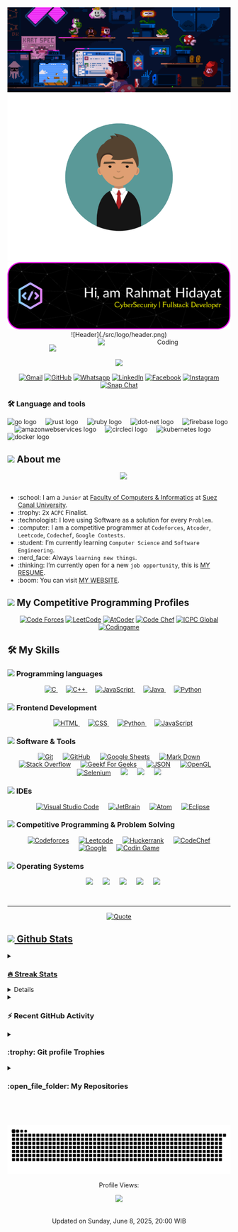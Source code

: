 <!-- HEADER -->
<div align="center">
<img src="./src/banner/1.gif"/>
	<img src="./src/logo/circle.gif"/>
	<img src="./src/logo/header.png"/>
	![Header](./src/logo/header.png)
<img align="right" alt="Coding" width="300" src="https://cdn.dribbble.com/users/1277312/screenshots/14733298/media/39b1045e593737587dd60e42c8422d1f.gif"/>
</div>

<!-- TEXTED -->
<p align="center">
  <a href="https://github.com/DenverCoder1/readme-typing-svg"><img src="https://readme-typing-svg.herokuapp.com?font=Time+New+Roman&amp;color=%23C8BE25&amp;size=25&amp;center=true&amp;vCenter=true&amp;width=600&amp;height=100&amp;lines=Software+Engineer+@bld.ai;Computer+Science+Student;Competitive+Programmer;2x+ACPC+Finalist;Expert+on+Codeforces;Division+1+on+Codechef+(5+Stars);4+Kyu+on+Atcoder;Always+learning+new+things"></a>
</p>

<!-- CONNECT -->
<div align="center">
	<!--
  <img src="https://img.shields.io/static/v1?message=LinkedIn&logo=linkedin&label=&color=0077B5&logoColor=white&labelColor=&style=for-the-badge" height="25" alt="linkedin logo"  />
  <img src="https://img.shields.io/static/v1?message=Youtube&logo=youtube&label=&color=FF0000&logoColor=white&labelColor=&style=for-the-badge" height="25" alt="youtube logo"  />
  <img src="https://img.shields.io/static/v1?message=Twitter&logo=twitter&label=&color=1DA1F2&logoColor=white&labelColor=&style=for-the-badge" height="25" alt="twitter logo"  />
	-->
	<a href="https://www.codingame.com/profile/e5e56c7585fda3b457056b85180a4d636850344">
<picture> <img src="https://github.com/7oSkaaa/7oSkaaa/blob/main/Images/Connect-with-me.gif?raw=true" width="150px">
</a><p align="center"><a href="https://www.codingame.com/profile/e5e56c7585fda3b457056b85180a4d636850344">
	</a><a href="mailto:ahmed.7oskaa@gmail.com"><img img="" src="https://img.shields.io/badge/gmail-%23EA4335.svg?style=plastic&amp;logo=gmail&amp;logoColor=white" alt="Gmail"></a>
	<a href="https://github.com/7oSkaaa"><img src="https://img.shields.io/badge/github-%23181717.svg?style=plastic&amp;logo=github&amp;logoColor=white" alt="GitHub"></a>
	<a href="https://wa.me/0201208822340"><img src="https://img.shields.io/badge/whatsapp-%2325D366.svg?style=plastic&amp;logo=whatsapp&amp;logoColor=white" alt="Whatsapp"></a>
	<a href="https://www.linkedin.com/in/7oskaa/"><img src="https://img.shields.io/badge/linkedin-%230A66C2.svg?style=plastic&amp;logo=linkedin&amp;logoColor=white" alt="LinkedIn"></a>
	<a href="https://www.facebook.com/7oSkaaa"><img src="https://img.shields.io/badge/facebook-%231877F2.svg?style=plastic&amp;logo=facebook&amp;logoColor=white" alt="Facebook"></a>
	<a href="https://www.instagram.com/ahmed_7oskaa/"><img src="https://img.shields.io/badge/instagram-%23E4405F.svg?style=plastic&amp;logo=instagram&amp;logoColor=white" alt="Instagram"></a>
	<a href="https://msng.link/o/?ahmed.7oskaa=sc"><img src="https://img.shields.io/badge/snapchat-%23FFFC00.svg?style=plastic&amp;logo=snapchat&amp;logoColor=black" alt="Snap Chat"></a>
</div>


<!-- LIMITERS -->
<h3 align="left">🛠 Language and tools</h3>
<div align="left">
  <img src="https://cdn.jsdelivr.net/gh/devicons/devicon/icons/go/go-original-wordmark.svg" height="40" alt="go logo"  />
  <img width="12" />
  <img src="https://cdn.jsdelivr.net/gh/devicons/devicon/icons/rust/rust-original.svg" height="40" alt="rust logo"  />
  <img width="12" />
  <img src="https://cdn.jsdelivr.net/gh/devicons/devicon/icons/ruby/ruby-plain-wordmark.svg" height="40" alt="ruby logo"  />
  <img width="12" />
  <img src="https://cdn.jsdelivr.net/gh/devicons/devicon/icons/dot-net/dot-net-plain-wordmark.svg" height="40" alt="dot-net logo"  />
  <img width="12" />
  <img src="https://cdn.jsdelivr.net/gh/devicons/devicon/icons/firebase/firebase-plain-wordmark.svg" height="40" alt="firebase logo"  />
  <img width="12" />
  <img src="https://cdn.jsdelivr.net/gh/devicons/devicon/icons/amazonwebservices/amazonwebservices-line-wordmark.svg" height="40" alt="amazonwebservices logo"  />
  <img width="12" />
  <img src="https://cdn.jsdelivr.net/gh/devicons/devicon/icons/circleci/circleci-plain.svg" height="40" alt="circleci logo"  />
  <img width="12" />
  <img src="https://cdn.jsdelivr.net/gh/devicons/devicon/icons/kubernetes/kubernetes-plain.svg" height="40" alt="kubernetes logo"  />
  <img width="12" />
  <img src="https://cdn.jsdelivr.net/gh/devicons/devicon/icons/docker/docker-plain-wordmark.svg" height="40" alt="docker logo"  />
</div>

<!-- ABOUT ME -->
<h2 id="-about-me"><picture><img src="https://github.com/7oSkaaa/7oSkaaa/blob/main/Images/about_me.gif?raw=true" width="50px"></picture> About me</h2>
<p><picture> <img align="right" src="https://github.com/7oSkaaa/7oSkaaa/blob/main/Images/Right_Side.gif?raw=true" width="250px"></picture></p>
<p><br><br></p>
<ul>
<li>:school: I am a <code>Junior</code> at <a href="http://suez.edu.eg/ar/%d9%83%d9%84%d9%8a%d8%a9-%d8%a7%d9%84%d8%ad%d8%a7%d8%b3%d8%a8%d8%a7%d8%aa-%d9%88%d8%a7%d9%84%d9%85%d8%b9%d9%84%d9%88%d9%85%d8%a7%d8%aa/">Faculty of Computers &amp; Informatics</a> at <a href="http://suez.edu.eg/ar/">Suez Canal University</a>.</li>
<li>:trophy: 2x <code>ACPC</code> Finalist.</li>
<li>:technologist: I love using Software as a solution for every <code>Problem</code>.</li>
<li>:computer: I am a competitive programmer at <code>Codeforces</code>, <code>Atcoder</code>, <code>Leetcode</code>, <code>Codechef</code>, <code>Google Contests</code>.</li>
<li>:student: I’m currently learning <code>Computer Science</code> and <code>Software Engineering</code>.</li>
<li>:nerd_face: Always <code>learning new things</code>.</li>
<li>:thinking: I’m currently open for a new <code>job opportunity</code>, this is <a href="http://lnkiy.in/Ahmed_Hossam_Resume">MY RESUME</a>.</li>
<li>:boom: You can visit <a href="https://cutt.ly/Ahmed_Hossam_Website">MY WEBSITE</a>.
<br>
</li>
</ul>
<h2 id="---my-competitive-programming-profiles"><picture> <img src="https://github.com/7oSkaaa/7oSkaaa/blob/main/Images/competitive_programming_profile.png?raw=true" width="40"> </picture> My Competitive Programming Profiles</h2>
<p align="center">
  <a href="https://codeforces.com/profile/7oSkaaa"><img src="https://img.icons8.com/external-tal-revivo-shadow-tal-revivo/50/000000/external-codeforces-programming-competitions-and-contests-programming-community-logo-shadow-tal-revivo.png" alt="Code Forces"></a>
	<a href="https://leetcode.com/7oSkaa/"><img src="https://img.icons8.com/external-tal-revivo-shadow-tal-revivo/50/000000/external-level-up-your-coding-skills-and-quickly-land-a-job-logo-shadow-tal-revivo.png" alt="LeetCode"></a>
	<a href="https://atcoder.jp/users/ahmed_7oSkaa"><img src="https://i.ibb.co/Q9WSjDB/logo.png" alt="AtCoder" width="60px/"></a>
	<a href="https://www.codechef.com/users/ahmed_7oskaa"><img src="https://img.icons8.com/color/50/000000/codechef.png" alt="Code Chef"></a>
	<a href="https://icpc.global/ICPCID/IW0X0CTD0ZV9"><img src="https://i.ibb.co/6J0r7rW/Daco-5610880.png" alt="ICPC Global" width="60px"></a>     
	<a href="https://www.codingame.com/profile/e5e56c7585fda3b457056b85180a4d636850344"><img src="https://i.ibb.co/1MRppTC/codingame-1.png" alt="Codingame" width="100" height="50">
</a></p>
</p>
<h2 id="️-my-skills">🛠️ My Skills</h2>
<h3 id="----programming-languages"><picture> <img src="https://github.com/7oSkaaa/7oSkaaa/blob/main/Images/Programming_Languages.gif?raw=true" width="50px">  </picture> Programming languages</h3>
<p align="center"> 
    
  <a href="https://www.cprogramming.com/" target="_blank"> 
    <img alt="C" src="https://img.shields.io/badge/C%20-%232370ED.svg?style=plastic&amp;logo=c&amp;logoColor=white">
  </a> 
   
  <a href="https://www.w3schools.com/cpp/" target="_blank"> 
    <img alt="C++" src="https://img.shields.io/badge/C++%20-%2300599C.svg?style=plastic&amp;logo=c%2B%2B&amp;logoColor=white">
  </a> 
   
  <a href="https://developer.mozilla.org/en-US/docs/Web/JavaScript" target="_blank"> 
     <img alt="JavaScript" src="https://img.shields.io/badge/JavaScript%20-%23F7DF1E.svg?style=plastic&amp;logo=javascript&amp;logoColor=black">
   </a>
   
  <a href="https://www.java.com" target="_blank"> 
    <img alt="Java" src="https://img.shields.io/badge/Java-%23007396.svg?style=plastic&amp;logo=java&amp;logoColor=white">
  </a>
   
   <a href="https://www.python.org" target="_blank">
    <img alt="Python" src="https://img.shields.io/badge/Python%20-%2314354C.svg?style=plastic&amp;logo=python&amp;logoColor=white">
  </a>
</p>
<h3 id="----frontend-development"><picture> <img src="https://github.com/7oSkaaa/7oSkaaa/blob/main/Images/Front_End.gif?raw=true" width="50px">  </picture> Frontend Development</h3>
<p align="center"> 
    
  <a href="https://www.w3.org/html/" target="_blank"> 
   <img alt="HTML" src="https://img.shields.io/badge/HTML5%20-%23E34F26.svg?style=plastic&amp;logo=html5&amp;logoColor=white">
  </a>   
   
  <a href="https://www.w3schools.com/css/" target="_blank">
    <img alt="CSS" src="https://img.shields.io/badge/CSS%20-%231572B6.svg?style=plastic&amp;logo=css3&amp;logoColor=white">
  </a> 
   
  <a href="https://www.python.org" target="_blank">
    <img alt="Python" src="https://img.shields.io/badge/react-%2361DAFB.svg?style=plastic&amp;logo=React&amp;logoColor=black">
  </a>
   
  <a href="https://developer.mozilla.org/en-US/docs/Web/JavaScript" target="_blank"> 
     <img alt="JavaScript" src="https://img.shields.io/badge/JavaScript%20-%23F7DF1E.svg?style=plastic&amp;logo=javascript&amp;logoColor=black">
   </a>
</p>
<h3 id="----software--tools"><picture> <img src="https://github.com/7oSkaaa/7oSkaaa/blob/main/Images/Software_Tools.gif?raw=true" width="50px">  </picture> Software &amp; Tools</h3>
<p align="center">
   
    <a href="#"><img alt="Git" src="https://img.shields.io/badge/Git%20-%23F05033.svg?style=plastic&amp;logo=git&amp;logoColor=white"></a>
   
    <a href="#"><img alt="GitHub" src="https://img.shields.io/badge/github-%23181717.svg?style=plastic&amp;logo=github&amp;logoColor=white"></a>
   
    <a href="#"><img alt="Google Sheets" src="https://img.shields.io/badge/Google%20Sheets%20-%2334A853.svg?style=plastic&amp;logo=google%20sheets&amp;logoColor=white"></a>
   
    <a href="#"><img alt="Mark Down" src="https://img.shields.io/badge/Markdown-000000?style=plastic&amp;logo=markdown&amp;logoColor=white"></a>
   
    <a href="#"><img alt="Stack Overflow" src="https://img.shields.io/badge/-Stack%20Overflow-FE7A16?style=plastic&amp;logo=stack-overflow&amp;logoColor=white"></a>
   
    <a href="#"><img alt="Geekf For Geeks" src="https://img.shields.io/badge/geeksforgeeks-%230F9D58.svg?style=plastic&amp;logo=geeksforgeeks&amp;logoColor=white"></a>
   
    <a href="#"><img alt="JSON" img="" src="https://img.shields.io/badge/json-%23000000.svg?style=plastic&amp;logo=json&amp;logoColor=white"></a>
   
    <a href="#"><img alt="OpenGL" src="https://img.shields.io/badge/opengl-%235586A4.svg?style=plastic&amp;logo=opengl&amp;logoColor=white"></a>
   
    <a href="#"><img alt="Selenium" src="https://img.shields.io/badge/selenium-%2343B02A.svg?&amp;style=plastic&amp;logo=selenium&amp;logoColor=white"></a>
     
    <a href="#"><img src="https://img.shields.io/badge/latex-%23008080.svg?&amp;style=plastic&amp;logo=latex&amp;logoColor=white"></a>
     
    <a href="#"><img src="https://img.shields.io/badge/django-%23092E20.svg?&amp;style=plastic&amp;logo=django&amp;logoColor=white"></a>
     
    <a href="#"><img src="https://img.shields.io/badge/mysql-%234479A1.svg?&amp;style=plastic&amp;logo=mysql&amp;logoColor=white"></a>
</p>
<h3 id="----ides"><picture> <img src="https://github.com/7oSkaaa/7oSkaaa/blob/main/Images/IDEs.gif?raw=true" width="50px">  </picture> IDEs</h3>
<p align="center">
   
    <a href="#"><img alt="Visual Studio Code" src="https://img.shields.io/badge/Visual%20Studio%20Code-0078d7.svg?style=plastic&amp;logo=visual-studio-code&amp;logoColor=white"></a>
   
    <a href="#"><img alt="JetBrain" src="https://img.shields.io/badge/jetbrains-%23000000.svg?style=plastic&amp;logo=jetbrains&amp;logoColor=white"></a>
   
    <a href="#"><img alt="Atom" src="https://img.shields.io/badge/atom-%2366595C.svg?&amp;style=plastic&amp;logo=atom&amp;logoColor=white"></a>
   
    <a href="#"><img alt="Eclipse" src="https://img.shields.io/badge/eclipse%20ide-%232C2255.svg?&amp;style=plastic&amp;logo=eclipse%20ide&amp;logoColor=white"></a>
</p>
<h3 id="----competitive-programming--problem-solving"><picture> <img src="https://github.com/7oSkaaa/7oSkaaa/blob/main/Images/CP_PS.gif?raw=true" width="50px">  </picture> Competitive Programming &amp; Problem Solving</h3>
<p align="center">
   
    <a href="#"><img alt="Codeforces" src="https://img.shields.io/badge/codeforces%20-%231F8ACB.svg?style=plastic&amp;logo=codeforces&amp;logoColor=white"></a>	
   
    <a href="#"><img alt="Leetcode" src="https://img.shields.io/badge/leetcode%20-%23FFA116.svg?style=plastic&amp;logo=leetcode&amp;logoColor=black"></a>
   
    <a href="#"><img alt="Huckerrank" src="https://img.shields.io/badge/hackerrank-%232EC866.svg?style=plastic&amp;logo=hackerrank&amp;logoColor=white"></a>
   
    <a href="#"><img alt="CodeChef" src="https://img.shields.io/badge/codechef-%235B4638.svg?style=plastic&amp;logo=codechef&amp;logoColor=white"></a>
   
    <a href="#"><img alt="Google" src="https://img.shields.io/badge/google-%234285F4.svg?style=plastic&amp;logo=google&amp;logoColor=white"></a>
   
    <a href="#"><img alt="Codin Game" src="https://img.shields.io/badge/codingame-%23F2BB13.svg?&amp;style=plastic&amp;logo=codingame&amp;logoColor=black"></a>
</p>
<h3 id="----operating-systems"><picture> <img src="https://github.com/7oSkaaa/7oSkaaa/blob/main/Images/OS.gif?raw=true" width="50px">  </picture> Operating Systems</h3>
<p align="center">
   
    <a href="#"><img src="https://img.shields.io/badge/Linux-FCC624?style=plastic&amp;logo=linux&amp;logoColor=black"></a>
   
    <a href="#"><img src="https://img.shields.io/badge/Ubuntu-E95420?style=plastic&amp;logo=ubuntu&amp;logoColor=white"></a>
   
    <a href="#"><img src="https://img.shields.io/badge/Windows-0078D6?style=plastic&amp;logo=windows&amp;logoColor=white"></a>
   
    <a href="#"><img src="https://img.shields.io/badge/pop!_os-%2348B9C7.svg?style=plastic&amp;&amp;logo=pop!_os&amp;logoColor=white"></a>
   
    <a href="#"><img src="https://img.shields.io/badge/manjaro-%2335BF5C.svg?&amp;style=plastic&amp;logo=manjaro&amp;logoColor=white"></a>
</p>
<br> 
<hr>
<p align="center">
	<a href="https://github.com/piyushsuthar/github-readme-quotes"> <img alt="Quote" src="https://quotes-github-readme.vercel.app/api?type=horizontal&amp;theme=tokyonight&amp;animation=grow_out_in&amp;quoteCategory=programming">
</a></p><a href="https://github.com/piyushsuthar/github-readme-quotes">
<h2 id="----github-stats"><picture> <img src="https://github.com/7oSkaaa/7oSkaaa/blob/main/Images/Statistics.gif?raw=true" width="50px">  </picture> Github Stats</h2>
<details><summary><h3> 🔥 Streak Stats</h3></summary>
<hr>
<p align="center"><img src="https://github-readme-streak-stats.herokuapp.com/?user=7oSkaaa&amp;theme=tokyonight_duo" alt="7oSkaaa"></p>
</details>
</a><details><a href="https://github.com/piyushsuthar/github-readme-quotes"><summary><h3>💻 GitHub Profile Stats</h3></summary>
<hr>
</a><p align="center"><a href="https://github.com/piyushsuthar/github-readme-quotes">
    </a><a href="https://github.com/anuraghazra/github-readme-stats">
	    <img alt="7oSkaaa's Github Stats" src="https://github-readme-stats.vercel.app/api?username=7oSkaaa&amp;show_icons=true&amp;count_private=true&amp;locale=en&amp;theme=tokyonight&amp;layout=compact" height="230px"></a>
	  <img src="https://github-readme-stats.vercel.app/api/top-langs?username=7oSkaaa&amp;langs_count=10&amp;show_icons=true&amp;locale=en&amp;theme=tokyonight" alt="7oSkaaa" height="230px">
<br>
</p><p><b>Note:</b> Top languages is only a metric of the languages my public code consists of and doesn’t reflect experience or skill level.</p>
  <p></p>
</details>
<details><summary><h3>⚡ Recent GitHub Activity</h3></summary>
<hr>
<p><a href="https://github.com/7oSkaaa/github-readme-activity-graph"><img src="https://github-readme-activity-graph.cyclic.app/graph?username=7oSkaaa&amp;theme=github" alt="7oSkaa's github activity graph"></a></p>
</details>
<details><summary> <h3> :trophy: Git profile Trophies </h3></summary>
<hr>
<p align="center"> <a href="https://github.com/ryo-ma/github-profile-trophy"><img src="https://github-profile-trophy.vercel.app/?username=7oskaaa&amp;layout=compact&amp;theme=tokyonight&amp;column=4&amp;margin-w=15&amp;margin-h=15" alt="7oskaaa"></a> </p>
<p><a href="https://holopin.io/@7oskaa"><img src="https://holopin.io/api/user/board?user=7oskaa" alt="@7oskaa's Holopin board"></a></p>
</details>
<details><summary><h3> :open_file_folder: My Repositories </h3></summary>
<hr>
<div>
  <p align="center">
	<a href="https://github.com/7oSkaaa/LeetCode_DailyChallenge_2023">
      		<img src="https://github-readme-stats.vercel.app/api/pin/?username=7oSkaaa&amp;repo=LeetCode_DailyChallenge_2023&amp;theme=tokyonight" alt="GitHub Stats">
    	</a>
	<a href="https://github.com/7oSkaaa/Ahmed-Hossam">
      		<img src="https://github-readme-stats.vercel.app/api/pin/?username=7oSkaaa&amp;repo=Ahmed-Hossam&amp;theme=tokyonight" alt="GitHub Stats">
    	</a>
    	<a href="https://github.com/7oSkaaa/Strees_Testing">
      		<img src="https://github-readme-stats.vercel.app/api/pin/?username=7oSkaaa&amp;repo=Strees_Testing&amp;theme=tokyonight" alt="GitHub Stats">
    	</a>
    	<a href="https://github.com/7oSkaaa/CP-Templates">
      		<img src="https://github-readme-stats.vercel.app/api/pin/?username=7oSkaaa&amp;repo=CP-Templates&amp;theme=tokyonight" alt="GitHub Stats">
    	</a>
    	<a href="https://github.com/7oSkaaa/Codeforces-Polygon-Template">
      		<img src="https://github-readme-stats.vercel.app/api/pin/?username=7oSkaaa&amp;repo=Codeforces-Polygon-Template&amp;theme=tokyonight" alt="GitHub Stats">
    	</a>
	<a href="https://github.com/7oSkaaa/Some-Linux-Commands">
      		<img src="https://github-readme-stats.vercel.app/api/pin/?username=7oSkaaa&amp;repo=Some-Linux-Commands&amp;theme=tokyonight" alt="GitHub Stats">
    	</a>
	<a href="https://github.com/7oSkaaa/Shorten-Link">
      		<img src="https://github-readme-stats.vercel.app/api/pin/?username=7oSkaaa&amp;repo=Shorten-Link&amp;theme=tokyonight" alt="GitHub Stats">
    	</a>
	<a href="https://github.com/7oSkaaa/7oSkaaa">
      		<img src="https://github-readme-stats.vercel.app/api/pin/?username=7oSkaaa&amp;repo=7oSkaaa&amp;theme=tokyonight" alt="GitHub Stats">
    	</a>
	<a href="https://github.com/7oSkaaa/Competitive-Programming-Session-Content">
      		<img src="https://github-readme-stats.vercel.app/api/pin/?username=7oSkaaa&amp;repo=Competitive-Programming-Session-Content&amp;theme=tokyonight" alt="GitHub Stats">
    	</a>
	<a href="https://github.com/7oSkaaa/VS-Code-for-CP">
      		<img src="https://github-readme-stats.vercel.app/api/pin/?username=7oSkaaa&amp;repo=VS-Code-for-CP&amp;theme=tokyonight" alt="GitHub Stats">
    	</a>
	<a href="https://github.com/7oSkaaa/Sorting-Algorithms">
      		<img src="https://github-readme-stats.vercel.app/api/pin/?username=7oSkaaa&amp;repo=Sorting-Algorithms&amp;theme=tokyonight" alt="GitHub Stats">
    	</a>
	<a href="https://github.com/7oSkaaa/board-link-generator">
      		<img src="https://github-readme-stats.vercel.app/api/pin/?username=7oSkaaa&amp;repo=board-link-generator&amp;theme=tokyonight" alt="GitHub Stats">
    	</a>
	<a href="https://github.com/7oSkaaa/Tic-Tac-Toe-GUI">
      		<img src="https://github-readme-stats.vercel.app/api/pin/?username=7oSkaaa&amp;repo=Tic-Tac-Toe-GUI&amp;theme=tokyonight" alt="GitHub Stats">
    	</a>
	<a href="https://github.com/7oSkaaa/PhoneBook-System">
      		<img src="https://github-readme-stats.vercel.app/api/pin/?username=7oSkaaa&amp;repo=PhoneBook-System&amp;theme=tokyonight" alt="GitHub Stats">
    	</a>
	<a href="https://github.com/7oSkaaa/Codeforces-Sheet-Generator">
      		<img src="https://github-readme-stats.vercel.app/api/pin/?username=7oSkaaa&amp;repo=Codeforces-Sheet-Generator&amp;theme=tokyonight" alt="GitHub Stats">
    	</a>
	<a href="https://github.com/7oSkaaa/CP-Calendar">
      		<img src="https://github-readme-stats.vercel.app/api/pin/?username=7oSkaaa&amp;repo=CP-Calendar&amp;theme=tokyonight" alt="GitHub Stats">
    	</a>
	<a href="https://github.com/7oSkaaa/Codeforces-Friends-Script">
      		<img src="https://github-readme-stats.vercel.app/api/pin/?username=7oSkaaa&amp;repo=Codeforces-Friends-Script&amp;theme=tokyonight" alt="GitHub Stats">
    	</a>
	<a href="https://github.com/7oSkaaa/vJudge-Board-Scrapper">
      		<img src="https://github-readme-stats.vercel.app/api/pin/?username=7oSkaaa&amp;repo=vJudge-Board-Scrapper&amp;theme=tokyonight" alt="GitHub Stats">
    	</a>
	<a href="https://github.com/7oSkaaa/CP-Templates-Snippets">
      		<img src="https://github-readme-stats.vercel.app/api/pin/?username=7oSkaaa&amp;repo=CP-Templates-Snippets&amp;theme=tokyonight" alt="GitHub Stats">
    	</a>
	<a href="https://github.com/7oSkaaa/Udemy-Website">
      		<img src="https://github-readme-stats.vercel.app/api/pin/?username=7oSkaaa&amp;repo=Udemy-Website&amp;theme=tokyonight" alt="GitHub Stats">
    	</a>
  </p>
</div>
</details>
<p><br><br></p>
<p align="center">
	<img src="https://github.com/7oSkaaa/7oSkaaa/blob/output/github-contribution-grid-snake.svg?" alt="Snake Game">
</p> 

<div align="center">
  <p>Profile Views:</img></p>
  <img width="280px" src="https://count.getloli.com/@:rhkapota?theme=booru-r6gdrawfriends">
</div>
<br>
<div align="center">
  <p>Updated on Sunday, June 8, 2025, 20:00 WIB</p>
</div>
